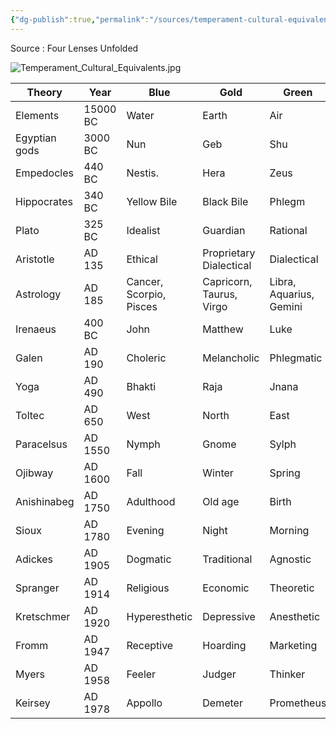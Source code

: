 ```yaml
---
{"dg-publish":true,"permalink":"/sources/temperament-cultural-equivalents/","noteIcon":"1","created":"2023-01-02T21:30:42.351+01:00","updated":"2023-01-12T12:05:16.213+01:00"}
---
```



Source : Four Lenses Unfolded 

![Temperament_Cultural_Equivalents.jpg](/img/user/EXTRAS/Attachement/Temperament_Cultural_Equivalents.jpg)

| Theory        | Year     | Blue                    | Gold                     | Green                   | Orange                  |
|---------------|----------|-------------------------|--------------------------|-------------------------|-------------------------|
| Elements      | 15000 BC | Water                   | Earth                    | Air                     | Fire                    |
| Egyptian gods | 3000 BC  | Nun                     | Geb                      | Shu                     | Ra                      |
| Empedocles    | 440 BC   | Nestis.                 | Hera                     | Zeus                    | Aidoneus                |
| Hippocrates   | 340 BC   | Yellow Bile             | Black Bile               | Phlegm                  | Blood                   |
| Plato         | 325 BC   | Idealist                | Guardian                 | Rational                | Artisan                 |
| Aristotle     | AD 135   | Ethical                 | Proprietary Dialectical  | Dialectical             | Hedonic                 |
| Astrology     | AD 185   | Cancer, Scorpio, Pisces | Capricorn, Taurus, Virgo | Libra, Aquarius, Gemini | Aries, leo, Sagittarius |
| Irenaeus      | 400 BC   | John                    | Matthew                  | Luke                    | Mark                    |
| Galen         | AD 190   | Choleric                | Melancholic              | Phlegmatic              | Sanguine                |
| Yoga          | AD 490   | Bhakti                  | Raja                     | Jnana                   | Karma                   |
| Toltec        | AD 650   | West                    | North                    | East                    | South                   |
| Paracelsus    | AD 1550  | Nymph                   | Gnome                    | Sylph                   | Salamander              |
| Ojibway       | AD 1600  | Fall                    | Winter                   | Spring                  | Summer                  |
| Anishinabeg   | AD 1750  | Adulthood               | Old age                  | Birth                   | Youth                   |
| Sioux         | AD 1780  | Evening                 | Night                    | Morning                 | Noon                    |
| Adickes       | AD 1905  | Dogmatic                | Traditional              | Agnostic                | Innovative              |
| Spranger      | AD 1914  | Religious               | Economic                 | Theoretic               | Aesthetic               |
| Kretschmer    | AD 1920  | Hyperesthetic           | Depressive               | Anesthetic              | Hypomanic               |
| Fromm         | AD 1947  | Receptive               | Hoarding                 | Marketing               | Exploitative            |
| Myers         | AD 1958  | Feeler                  | Judger                   | Thinker                 | Perceiver               |
| Keirsey       | AD 1978  | Appollo                 | Demeter                  | Prometheus              | Dionysius               |
